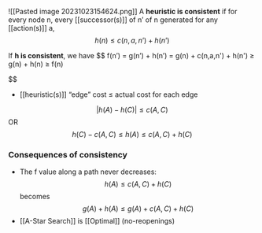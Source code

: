 ![[Pasted image 20231023154624.png]]
A **heuristic is consistent** if for every node n, every [[successor(s)]] of n’ of n generated for any [[action(s)]] a,
$$ h(n) ≤ c(n,a,n’) + h(n’) $$

If **h is consistent**, we have
$$ f(n’) 
= g(n’) + h(n’) 
= g(n) + c(n,a,n') + h(n') ≥ g(n) + h(n) ≥ f(n)

$$

- [[heuristic(s)]] “edge” cost ≤ actual cost for each edge

$$ |h(A) - h(C)|≤c(A,C) $$
OR
$$ h(C) - c(A,C) ≤ h(A) ≤ c(A,C) + h(C) $$

### Consequences of consistency
- The f value along a path never decreases:
    $$ h(A) ≤ c(A,C) + h(C) $$becomes
    $$ g(A) + h(A) ≤ g(A) + c(A,C) + h(C) $$
- [[A-Star Search]] is [[Optimal]] (no-reopenings)